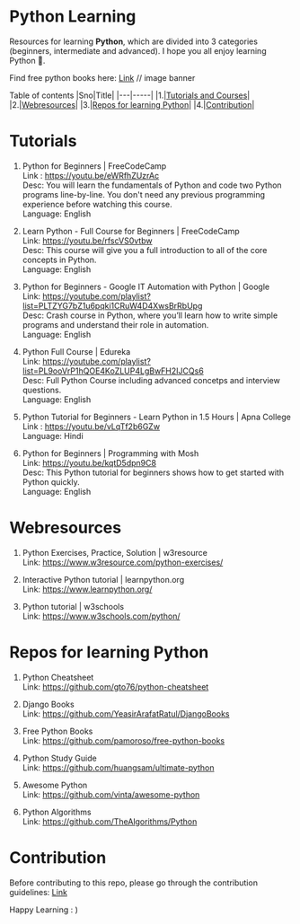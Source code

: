 # Python Learning

Resources for learning **Python**, which are divided into 3 categories (beginners, intermediate and advanced).
I hope you all enjoy learning Python 🐍.

Find free python books here: [Link](https://github.com/joesinghh/Python-Learning/tree/main/Books)
// image banner

Table of contents
|Sno|Title|
|---|-----|
|1.|[Tutorials and Courses](https://github.com/joesinghh/Python-Learning/edit/main/README.md#tutorials)|
|2.|[Webresources](https://github.com/joesinghh/Python-Learning/edit/main/README.md#webresources)|
|3.|[Repos for learning Python](https://github.com/joesinghh/Python-Learning/edit/main/README.md#repos-for-learning-python)|
|4.|[Contribution](https://github.com/joesinghh/Python-Learning/edit/main/README.md#contribution)|

# Tutorials

1. Python for Beginners | FreeCodeCamp<br>
Link : https://youtu.be/eWRfhZUzrAc<br>
Desc: You will learn the fundamentals of Python and code two Python programs line-by-line. You don't need any previous programming experience before watching this course.<br>
Language: English

2. Learn Python - Full Course for Beginners | FreeCodeCamp <br>
Link: https://youtu.be/rfscVS0vtbw<br>
Desc: This course will give you a full introduction to all of the core concepts in Python.<br>
Language: English

3. Python for Beginners - Google IT Automation with Python | Google <br>
Link: https://youtube.com/playlist?list=PLTZYG7bZ1u6pqki1CRuW4D4XwsBrRbUpg<br>
Desc: Crash course in Python, where you’ll learn how to write simple programs and understand their role in automation.<br>
Language: English

4. Python Full Course | Edureka<br>
Link: https://youtube.com/playlist?list=PL9ooVrP1hQOE4KoZLUP4LgBwFH2IJCQs6<br>
Desc: Full Python Course including advanced concetps and interview questions.<br>
Language: English

5. Python Tutorial for Beginners - Learn Python in 1.5 Hours | Apna College<br>
Link : https://youtu.be/vLqTf2b6GZw<br>
Language: Hindi

6. Python for Beginners | Programming with Mosh <br>
Link: https://youtu.be/kqtD5dpn9C8<br>
Desc: This Python tutorial for beginners shows how to get started with Python quickly. <br>
Language: English

# Webresources

1. Python Exercises, Practice, Solution | w3resource <br>
Link: https://www.w3resource.com/python-exercises/

2. Interactive Python tutorial | learnpython.org <br>
Link: https://www.learnpython.org/ 

3. Python tutorial | w3schools <br>
Link: https://www.w3schools.com/python/

# Repos for learning Python
1. Python Cheatsheet <br>
Link: https://github.com/gto76/python-cheatsheet

2. Django Books <br>
Link: https://github.com/YeasirArafatRatul/DjangoBooks

3. Free Python Books <br>
Link: https://github.com/pamoroso/free-python-books

4. Python Study Guide<br>
Link: https://github.com/huangsam/ultimate-python

5. Awesome Python <br>
Link: https://github.com/vinta/awesome-python

6. Python Algorithms<br>
Link: https://github.com/TheAlgorithms/Python


# Contribution 

Before contributing to this repo, please go through the contribution guidelines: [Link](https://github.com/joesinghh/Python-Learning/edit/main/Contribution.md)

Happy Learning : )

